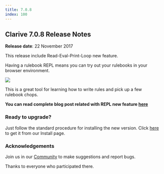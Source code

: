 ```yaml
---
title: 7.0.8
index: 100
---
```


## Clarive 7.0.8 Release Notes


**Release date**: 22 November 2017

This release include Read-Eval-Print-Loop new feature.

Having a rulebook REPL means you can try out your rulebooks in your browser environment.

<img src="/static/images/docs/release-notes/7.0.8/repl-full.png" style="width: auto; height: auto" />

This is a great tool for learning how to write rules and pick up a few rulebook chops.


**You can read complete blog post related with REPL new feature [here](https://clarive.com/a-devops-repl/)**

### Ready to upgrade?

Just follow the standard procedure for installing the new version. Click [here](https://www.clarive.com/install) to get
it from our Install page.

### Acknowledgements

Join us in our [Community](https://community.clarive.com/) to make suggestions and report bugs.

Thanks to everyone who participated there.
